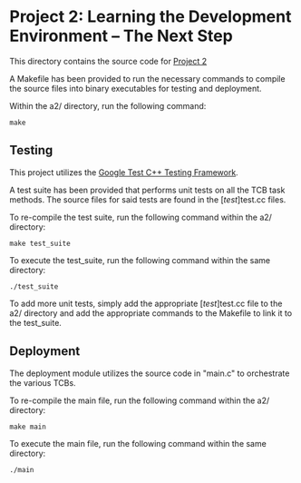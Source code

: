 # Project 2: Learning the Development Environment – The Next Step
This directory contains the source code for [Project 2](https://class.ee.washington.edu/474/peckol/assignments/lab2/)

A Makefile has been provided to run the necessary commands to compile the source files into binary executables for testing and deployment.

Within the a2/ directory, run the following command:

```
make
```

## Testing
This project utilizes the [Google Test C++ Testing Framework](https://github.com/google/googletest).

A test suite has been provided that performs unit tests
on all the TCB task methods. The source files for said tests
are found in the [*test*]test.cc files.

To re-compile the test suite, run
the following command within the a2/ directory:

```
make test_suite
```

To execute the test_suite, run the following command
within the same directory:
```
./test_suite
```

To add more unit tests, simply add the appropriate [*test*]test.cc
file to the a2/ directory and add the appropriate commands to the
Makefile to link it to the test_suite.

## Deployment
The deployment module utilizes the source code in "main.c"
to orchestrate the various TCBs.

To re-compile the main file, run the
following command within the a2/ directory:
```
make main
```

To execute the main file, run the following command
within the same directory:

```
./main
```
